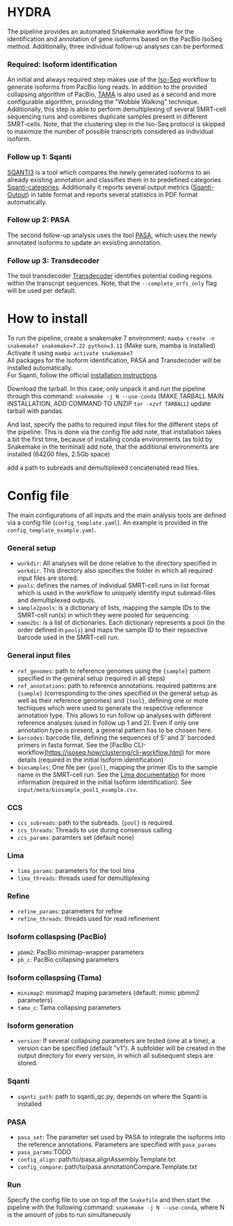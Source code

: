 # HYDRA
The pipeline provides an automated Snakemake workflow for the identification and annotation of gene isoforms based on the PacBio IsoSeq method. Additionally, three individual follow-up analyses can be performed.

### Required: Isoform identification
An initial and always required step makes use of the [Iso-Seq](https://isoseq.how/) workflow to generate isoforms from PacBio long reads. In addition to the provided collapsing algorithm of PacBio, [TAMA](https://github.com/GenomeRIK/tama/wiki/Tama-Collapse) is also used as a second and more configurable algorithm, providing the "Wobble Walking" technique. Additionally, this step is able to perform demultiplexing of several SMRT-cell sequencing runs and combines duplicate samples present in different SMRT-cells. Note, that the clustering step in the Iso-Seq protocol is skipped to maximize the number of possible transcripts considered as individual isoform.

### Follow up 1: Sqanti
[SQANTI3](https://github.com/ConesaLab/SQANTI3) is a tool which compares the newly generated isoforms to an already existing annotation and classifies them in to predefined categories [Sqanti-categories](https://github.com/ConesaLab/SQANTI3/wiki/SQANTI3-isoform-classification:-categories-and-subcategories). Additionally it reports several output metrics ([Sqanti-Output](https://github.com/ConesaLab/SQANTI3/wiki/Understanding-the-output-of-SQANTI3-QC#classifcols)) in table format and reports several statistics in PDF format automatically.

### Follow up 2: PASA
The second follow-up analysis uses the tool [PASA](https://github.com/PASApipeline/PASApipeline/wiki), which uses the newly annotated isoforms to update an exsisting annotation.

### Follow up 3: Transdecoder
The tool transdecoder [Transdecoder](https://github.com/TransDecoder/TransDecoder/wiki) identifies potential coding regions within the transcript sequences. Note, that the ```--complete_orfs_only``` flag will be used per default.

# How to install
To run the pipeline, create a snakemake 7 environment: ```mamba create -n snakemake7 snakemake=7.22 python=3.11``` (Make sure, mamba is installed)\
Activate it using ```mamba activate snakemake7```\
All packages for the Isoform identification, PASA and Transdecoder will be installed automatically.\
For Sqanti, follow the official [installation instructions](https://github.com/ConesaLab/SQANTI3/wiki/Dependencies-and-installation).

Download the tarball. In this case, only unpack it and run the pipeline through this command: ```snakemake -j N --use-conda``` (MAKE TARBALL MAIN INSTALLATION, ADD COMMAND TO UNZIP ```tar -xzvf TARBALL```)
update tarball with pandas
  
And last, specify the paths to required input files for the different steps of the pipeline. This is done via the config file
add note, that installation takes a bit the first time, because of installing conda environments (as told by Snakemake in the terminal)
add note, that the additional environments are installed (64200 files, 2.5Gb space)

add a path to subreads and demultiplexed concatenated read files.

# Config file
The main configurations of all inputs and the main analysis tools are defined via a config file (```config_template.yaml```). An example is provided in the ```config_template_example.yaml```.

### General setup
  - ```workdir```: All analyses will be done relative to the directory specified in ```workdir```. This directory also specifies the folder in which all required input files are stored.
  - ```pools```: defines the names of individual SMRT-cell runs in list format which is used in the workflow to uniquely identify input subread-files and demultiplexed outputs.
  - ```sample2pools```: is a dictionary of lists, mapping the sample IDs to the SMRT-cell run(s) in which they were pooled for sequencing.
  - ```name2bc```: is a list of dictionaries. Each dictionary represents a pool (in the order defined in ```pools```) and maps the sample ID to their repsective barcode used in the SMRT-cell run.

### General input files
  - ```ref_genomes```: path to reference genomes using the ```{sample}``` pattern specified in the general setup (required in all steps)
  - ```ref_annotations```: path to reference annotations. required patterns are ```{sample}``` (corresponding to the ones specified in the general setup as well as their reference genomes) and ```{tool}```, defining one or more techiques which were used to generate the respective reference annotation type. This allows to run follow up analyses with different reference analyses (used in follow up 1 and 2). Even if only one annotation type is present, a general pattern has to be chosen here.
  - ```barcodes```: barcode file, defining the sequences of 5' and 3' barcoded primers in fasta format. See the [PacBio CLI-workflow]https://isoseq.how/clustering/cli-workflow.html) for more details (required in the initial Isoform identification)
  - ```biosamples```: One file per ```{pool}```, mapping the primer IDs to the sample name in the SMRT-cell run. See the [Lima documentation](https://lima.how/faq/biosample.html) for more information (required in the initial Isoform identification). See ```input/meta/biosample_pool1_example.csv```.

### CCS
  - ```ccs_subreads```: path to the subreads. ```{pool}``` is required.
  - ```ccs_threads```: Threads to use during consensus calling
  - ```ccs_params```: paramters set (default none)

### Lima
  - ```lima_params```: parameters for the tool lima
  - ```lima_threads```: threads used for demultiplexing

### Refine
  - ```refine_params```: parameters for refine
  - ```refine_threads```: threads used for read refinement

### Isoform collaspsing (PacBio)
  - ```pbmm2```: PacBio minimap-wrapper parameters
  - ```pb_c```: PacBio collapsing parameters

### Isoform collaspsing (Tama)
  - ```minimap2```: minimap2 maping parameters (default: mimic pbmm2 parameters)
  - ```tama_c```: Tama collapsing parameters

### Isoform generation
  - ```version```: If several collapsing parameters are tested (one at a time), a version can be specified (default "v1"). A subfolder will be created in the output directory for every version, in which all subsequent steps are stored.

### Sqanti
  - ```sqanti_path```: path to sqanti_qc.py, depends on where the Sqanti is installed
    
### PASA
  - ```pasa_set```: The parameter set used by PASA to integrate the isoforms into the reference annotations. Parameters are specified with ```pasa_params```
  - ```pasa_params```:TODO
  - ```config_align```: path/to/pasa.alignAssembly.Template.txt
  - ```config_compare```: path/to/pasa.annotationCompare.Template.txt

### Run
Specify the config file to use on top of the ```Snakefile``` and then start the pipeline with the following command:
```snakemake -j N --use-conda```, where N is the amount of jobs to run simultaneously
